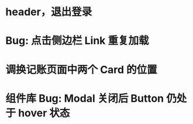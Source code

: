 # header，退出登录

# Bug: 点击侧边栏 Link 重复加载

# 调换记账页面中两个 Card 的位置

# 组件库 Bug: Modal 关闭后 Button 仍处于 hover 状态
